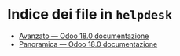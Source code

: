 # Indice dei file in `helpdesk`

- [Avanzato — Odoo 18.0 documentazione](./advanced.md)
- [Panoramica — Odoo 18.0 documentazione](./overview.md)
